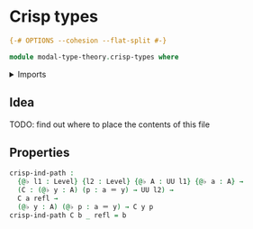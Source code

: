 # Crisp types

```agda
{-# OPTIONS --cohesion --flat-split #-}

module modal-type-theory.crisp-types where
```

<details><summary>Imports</summary>

```agda
open import foundation.function-types
open import foundation.identity-types
open import foundation.universe-levels
```

</details>

## Idea

TODO: find out where to place the contents of this file

## Properties

```agda
crisp-ind-path :
  {@♭ l1 : Level} {l2 : Level} {@♭ A : UU l1} {@♭ a : A} →
  (C : (@♭ y : A) (p : a ＝ y) → UU l2) →
  C a refl →
  (@♭ y : A) (@♭ p : a ＝ y) → C y p
crisp-ind-path C b _ refl = b
```
